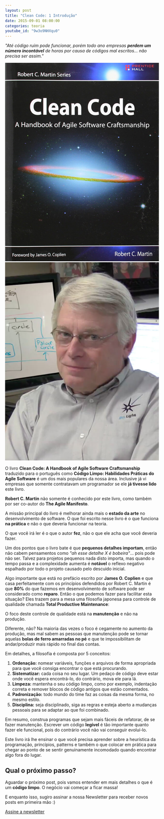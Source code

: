 ```yaml
---
layout: post
title: "Clean Code: 1 Introdução"
date: 2015-09-01 08:00:00
categories: teoria
youtube_id: "9w3o9NHXqu0"
---
```


<div class="post-impact-1">
    <p><i>"Até código ruim pode funcionar, porém todo ano empresas <strong>perdem um número incontável</strong> de horas por causa de códigos mal escritos... não precisa ser assim."</i></p>
</div>

<div class="post-impact-1">
    <div class="container-fluid">
        <div class="row">
            <div class="col-xs-6">
                <img src="/images/posts/clean-code-1-introducao/clean-code-capa-ingles.jpg" title="Capa do livro Clean Code em inglês" class="shadow-3">
            </div>
            <div class="col-xs-6">
                <img src="/images/galeria/robert-c-martin.jpg" title="Robert C. Martin - Autor do Clean Code" class="shadow-3">
            </div>
        </div>
    </div>
</div>

O livro **Clean Code: A Handbook of Agile Software Craftsmanship** traduzido para o português como **Código Limpo: Habilidades Práticas do Agile Software** é um dos mais populares da nossa área. Inclusive já vi empresas que somente contratavam um programador se ele **já tivesse lido** este livro.

**Robert C. Martin** não somente é conhecido por este livro, como também por ser co-autor do **The Agile Manifesto**.

A missão principal do livro é melhorar ainda mais o **estado da arte** no desenvolvimento de software. O que foi escrito nesse livro é o que funciona **na prática** e não o que deveria funcionar na teoria.


<div class="post-impact-1">
    <p>O que você irá ler é o que o autor <strong>fez</strong>, não o que ele acha que você deveria fazer.</p>
</div>

Um dos pontos que o livro bate é que **pequenos detalhes importam**, então não cabem pensamentos como *"ah esse detalhe X é bobeira"*... pois pode não ser. Talvez para projetos pequenos nada disto importa, mas quando o tempo passa e a complexidade aumenta é **notável** o reflexo negativo espalhado por todo o projeto causado pelo descuido inicial.

Algo importante que está no prefácio escrito por **James O. Coplien** e que casa perfeitamente com os princípios defendidos por Robert C. Martin é que **80%** do que fazemos em desenvolvimento de software pode ser considerado como **reparo**. Então o que podemos fazer para facilitar esta situação? Eles trazem para a mesa uma filosofia japonesa para controle de qualidade chamada **Total Productive Maintenance**:

<div class="post-impact-1">
    <p>O foco deste controle de qualidade está na <strong>manutenção</strong> e não na produção.</p>
</div>

Diferente, não? Na maioria das vezes o foco é cegamente no aumento da produção, mas mal sabem as pessoas que manutenção pode se tornar aquelas **bolas de ferro amarradas no pé** e que te impossibilitam de andar/produzir mais rápido no final das contas.

Em detalhes, a filosofia é composta por 5 conceitos:

1. **Ordenação:** nomear variáveis, funções e arquivos de forma apropriada para que você consiga encontrar o que está procurando.
2. **Sistematizar:** cada coisa no seu lugar. Um pedaço de código deve estar onde você espera encontrá-lo, do contrário, mova ele para lá.
3. **Limpeza:** mantenha o seu código limpo, como por exemplo, indentação correta e remover blocos de código antigos que estão comentados.
4. **Padronização:** todo mundo do time faz as coisas da mesma forma, no mesmo estilo.
5. **Disciplina:** seja disciplinado, siga as regras e esteja aberto a mudanças pessoais para se adaptar ao que foi combinado.

Em resumo, construa programas que sejam mais fáceis de refatorar, de se fazer manutenção. Escrever um código **legível** é tão importante quanto fazer ele funcional, pois do contrário você não vai conseguir evoluí-lo.

Este livro irá lhe ensinar o que você precisa aprender sobre a heurística da programação, princípios, patterns e também o que colocar em prática para chegar ao ponto de se sentir genuinamente incomodado quando encontrar algo fora do lugar. 

## Qual o próximo passo?

Aguardar o próximo post, pois vamos entender em mais detalhes o que é um **código limpo**. O negócio vai começar a ficar massa!

E enquanto isso, sugiro assinar a nossa Newsletter para receber novos posts em primeira mão :)

<div class="margin-top--2">
  <a class="button button-border button-medium" href="#newsletter">
    Assine a newsletter
  </a>
</div>
